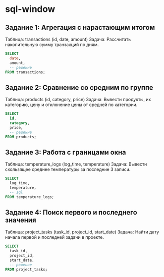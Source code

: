 # sql-window

## Задание 1: Агрегация с нарастающим итогом
Таблица: transactions (id, date, amount)
Задача:
Рассчитать накопительную сумму транзакций по дням.

```sql
SELECT
  date,
  amount,
  -- решение 
FROM transactions;
```

## Задание 2: Сравнение со средним по группе
Таблица: products (id, category, price)
Задача:
Вывести продукты, их категорию, цену и отклонение цены от средней по категории.

```sql
SELECT
  id,
  category,
  price,
  -- решение 
FROM products;
```

## Задание 3: Работа с границами окна
Таблица: temperature_logs (log_time, temperature)
Задача:
Вывести скользящее среднее температуры за последние 3 записи.

```sql
SELECT
  log_time,
  temperature,
  -- sql
FROM temperature_logs;
```

## Задание 4: Поиск первого и последнего значения
Таблица: project_tasks (task_id, project_id, start_date)
Задача:
Найти дату начала первой и последней задачи в проекте.

```sql
SELECT
  task_id,
  project_id,
  start_date,
  -- решение
FROM project_tasks;
```
